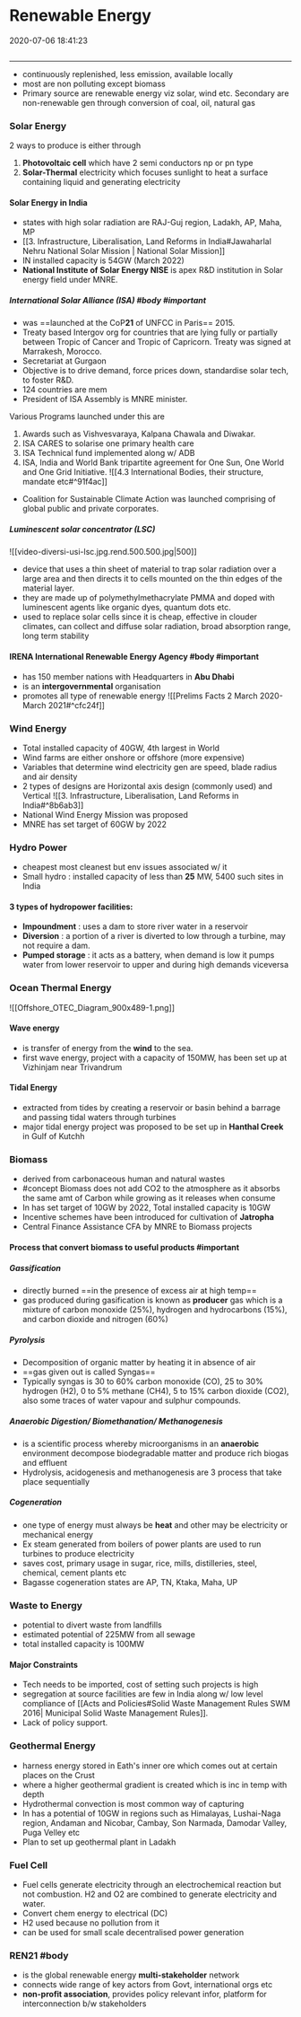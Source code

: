 # Renewable Energy
2020-07-06 18:41:23
```toc
```
---

- continuously replenished, less emission, available locally
- most are non polluting except biomass
- Primary source are renewable energy viz solar, wind etc. Secondary are non-renewable gen through conversion of coal, oil, natural gas

### Solar Energy
2 ways to produce is either through 
1. **Photovoltaic cell** which have 2 semi conductors np or pn type 
2. **Solar-Thermal** electricity which focuses sunlight to heat a surface containing liquid and generating electricity

#### Solar Energy in India
- states with high solar radiation are RAJ-Guj region, Ladakh, AP, Maha, MP
- [[3. Infrastructure, Liberalisation, Land Reforms in India#Jawaharlal Nehru National Solar Mission | National Solar Mission]]
- IN installed capacity is 54GW (March 2022)
- **National Institute of Solar Energy NISE** is apex R&D institution in Solar energy field under MNRE.

##### International Solar Alliance (ISA) #body #important 
- was ==launched at the CoP**21** of UNFCC in Paris== 2015.
- Treaty based Intergov org for countries that are lying fully or partially between Tropic of Cancer and Tropic of Capricorn. Treaty was signed at Marrakesh, Morocco.
 - Secretariat at Gurgaon
 - Objective is to drive demand, force prices down, standardise solar tech, to foster R&D.
 - 124 countries are mem
 - President of ISA Assembly is MNRE minister.
 
 Various Programs launched under this are
  1. Awards such as Vishvesvaraya, Kalpana Chawala and Diwakar.
  2. ISA CARES to solarise one primary health care
  3. ISA Technical fund implemented along w/ ADB
  4. ISA, India and World Bank tripartite agreement for One Sun, One World and One Grid Initiative.
![[4.3 International Bodies, their structure, mandate etc#^91f4ac]]
- Coalition for Sustainable Climate Action was launched comprising of global public and private corporates.

#####  Luminescent solar concentrator (LSC) 
![[video-diversi-usi-lsc.jpg.rend.500.500.jpg|500]]
 - device that uses a thin sheet of material to trap solar radiation over a large area and then directs it to cells mounted on the thin edges of the material layer.
 - they are made up of polymethylmethacrylate PMMA and doped with luminescent agents like organic dyes, quantum dots etc.
 - used to replace solar cells since it is cheap, effective in clouder climates, can collect and diffuse solar radiation, broad absorption range, long term stability 

#### IRENA International Renewable Energy Agency #body #important 
- has 150 member nations with Headquarters in **Abu Dhabi** 
- is an **intergovernmental** organisation
- promotes all type of renewable energy 
![[Prelims Facts 2 March 2020-March 2021#^cfc24f]]


### Wind Energy
- Total installed capacity of 40GW, 4th largest in World
- Wind farms are either onshore or offshore (more expensive)
- Variables that determine wind electricity gen are speed, blade radius and air density
- 2 types of designs are Horizontal axis design (commonly used) and Vertical 
![[3. Infrastructure, Liberalisation, Land Reforms in India#^8b6ab3]]
-  National Wind Energy Mission was proposed
-  MNRE has set target of 60GW by 2022

### Hydro Power
-  cheapest most cleanest but env issues associated w/ it
-  Small hydro : installed capacity of less than **25** MW, 5400 such sites in India
 
####  3 types of hydropower facilities:
-   **Impoundment** : uses a dam to store river water in a reservoir
-   **Diversion** : a portion of a river is diverted to low through a turbine, may not require a dam.
-   **Pumped storage** : it acts as a battery, when demand is low it pumps water from lower reservoir to upper and during high demands viceversa
 

###  Ocean Thermal Energy

![[Offshore_OTEC_Diagram_900x489-1.png]]

####  Wave energy 
- is transfer of energy from the **wind** to the sea.
- first wave energy, project with a capacity of 150MW, has been set up at Vizhinjam near Trivandrum
 
####  Tidal Energy
- extracted from tides by creating a reservoir or basin behind a barrage and passing tidal waters through turbines
-   major tidal energy project was proposed to be set up in **Hanthal Creek** in Gulf of Kutchh
 
###  Biomass
 - derived from carbonaceous human and natural wastes
 - #concept Biomass does not add CO2 to the atmosphere as it absorbs the same amt of Carbon while growing as it releases when consume
 - In has set target of 10GW by 2022, Total installed capacity is 10GW
 - Incentive schemes have been introduced for cultivation of **Jatropha**
 - Central Finance Assistance CFA by MNRE to Biomass projects
 
#### Process that convert biomass to useful products #important 

##### Gassification
- directly burned ==in the presence of excess air at high temp==
- gas produced during gasification is known as **producer** gas which is a mixture of carbon monoxide (25%), hydrogen and hydrocarbons (15%), and carbon dioxide and nitrogen (60%)

#####  Pyrolysis
 - Decomposition of organic matter by heating it in absence of air
 - ==gas given out is called Syngas==
 - Typically syngas is 30 to 60% carbon monoxide (CO), 25 to 30% hydrogen (H2), 0 to 5% methane (CH4), 5 to 15% carbon dioxide (CO2), also some traces of water vapour and sulphur compounds.
 
#####  Anaerobic Digestion/ Biomethanation/ Methanogenesis
- is a scientific process whereby microorganisms in an **anaerobic** environment decompose biodegradable matter and produce rich biogas and effluent
- Hydrolysis, acidogenesis and methanogenesis are 3 process that take place sequentially

##### Cogeneration
 -  one type of energy must always be **heat** and other may be electricity or mechanical energy
 -  Ex steam generated from boilers of power plants are used to run turbines to produce electricity
 -  saves cost, primary usage in sugar, rice, mills, distilleries, steel, chemical, cement plants etc  
 -  Bagasse cogeneration states are AP, TN, Ktaka, Maha, UP

### Waste to Energy
- potential to divert waste from landfills
- estimated potential of 225MW from all sewage
-  total installed capacity is 100MW

#### Major Constraints
- Tech needs to be imported, cost of setting such projects is high
- segregation at source facilities are few in India along w/ low level compliance of  [[Acts and Policies#Solid Waste Management Rules SWM 2016| Municipal Solid Waste Management Rules]].
- Lack of policy support.

### Geothermal Energy
-  harness energy stored in Eath's inner ore which comes out at certain places on the Crust 
-  where a higher geothermal gradient is created which is inc in temp with depth
-  Hydrothermal convection is most common way of capturing
-  In has a potential of 10GW in regions such as Himalayas, Lushai-Naga region, Andaman and Nicobar, Cambay, Son Narmada, Damodar Valley, Puga Velley etc
-  Plan to set up geothermal plant in Ladakh

### Fuel Cell
- Fuel cells generate electricity through an electrochemical reaction but not combustion. H2 and O2 are combined to generate electricity and water.  
- Convert chem energy to electrical (DC) 
-  H2 used because no pollution from it
- can be used for small scale decentralised power generation

### REN21 #body 
- is the global renewable energy **multi-stakeholder** network 
- connects wide range of key actors from Govt, international orgs etc
- **non-profit association**, provides policy relevant infor, platform for interconnection b/w stakeholders

